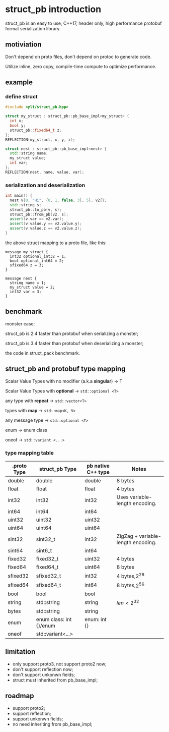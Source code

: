 # struct_pb introduction

struct_pb is an easy to use, C++17, header only, high performance protobuf format serialization library.

## motiviation

Don't depend on proto files, don't depend on protoc to generate code.

Utilize inline, zero copy, compile-time compute to optimize performance.

## example

### define struct
```cpp
#include <ylt/struct_pb.hpp>

struct my_struct : struct_pb::pb_base_impl<my_struct> {
  int x;
  bool y;
  struct_pb::fixed64_t z;
};
REFLECTION(my_struct, x, y, z);

struct nest : struct_pb::pb_base_impl<nest> {
  std::string name;
  my_struct value;
  int var;
};
REFLECTION(nest, name, value, var);
```

### serialization and deserialization
```cpp
int main() {
  nest v{0, "Hi", {0, 1, false, 3}, 5}, v2{};
  std::string s;
  struct_pb::to_pb(v, s);
  struct_pb::from_pb(v2, s);
  assert(v.var == v2.var);
  assert(v.value.y == v2.value.y);
  assert(v.value.z == v2.value.z);
}
```
the above struct mapping to a proto file, like this:
```
message my_struct {
  int32 optional_int32 = 1;
  bool optional_int64 = 2;
  sfixed64 z = 3;
}

message nest {
  string name = 1;
  my_struct value = 2;
  int32 var = 3;
}
```

## benchmark 

monster case: 

struct_pb is 2.4 faster than protobuf when serializing a monster;

struct_pb is 3.4 faster than protobuf when deserializing a monster;

the code in struct_pack benchmark.

## struct_pb and protobuf type mapping
Scalar Value Types with no modifier (a.k.a **singular**) -> T

Scalar Value Types with **optional** -> `std::optional <T>`

any type with **repeat** -> `std::vector<T>`

types with **map** -> `std::map<K, V>`

any message type -> `std::optional <T>`

enum -> enum class

oneof -> `std::variant <...>`

### type mapping table
| .proto Type | struct_pb Type                    | pb native C++ type | Notes                              |
|-------------|-----------------------------------|--------------------|------------------------------------|
| double      | double                            | double             | 8 bytes                            |
| float       | float                             | float              | 4 bytes                            |
| int32       | int32                             | int32              | Uses variable-length encoding.     |
| int64       | int64                             | int64              |                                    |
| uint32      | uint32                            | uint32             |                                    |
| uint64      | uint64                            | uint64             |                                    |
| sint32      | sint32_t                             | int32              | ZigZag + variable-length encoding. |
| sint64      | sint6_t                             | int64              |                                    |
| fixed32     | fixed32_t                            | uint32             | 4 bytes                            |
| fixed64     | fixed64_t                            | uint64             | 8 bytes                            |
| sfixed32    | sfixed32_t                             | int32              | 4 bytes,$2^{28}$                   |
| sfixed64    | sfixed64_t                             | int64              | 8 bytes,$2^{56}$                   |
| bool        | bool                              | bool               |                                    |
| string      | std::string                       | string             | $len < 2^{32}$                     |
| bytes       | std::string                       | string             |                                    |
| enum        | enum class: int {}/enum                | enum: int {}       |                                    |
| oneof       | std::variant<...> |                    |                                    |

## limitation
- only support proto3, not support proto2 now;
- don't support reflection now;
- don't support  unkonwn fields;
- struct must inherited from pb_base_impl;

## roadmap
- support proto2;
- support reflection;
- support unkonwn fields;
- no need inheriting from pb_base_impl;
